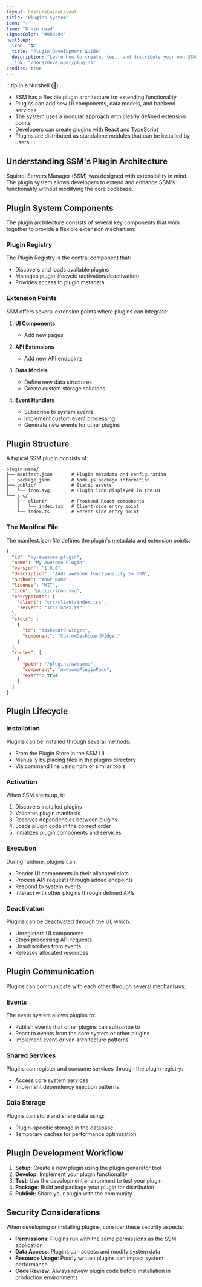 ```yaml
---
layout: FeatureGuideLayout
title: "Plugins System"
icon: "✨"
time: "8 min read"
signetColor: '#00bcd4'
nextStep:
  icon: "🛠️"
  title: "Plugin Development Guide"
  description: "Learn how to create, test, and distribute your own SSM plugins"
  link: "/docs/developer/plugins"
credits: true
---
```


:::tip In a Nutshell (🌰)
- SSM has a flexible plugin architecture for extending functionality
- Plugins can add new UI components, data models, and backend services
- The system uses a modular approach with clearly defined extension points
- Developers can create plugins with React and TypeScript
- Plugins are distributed as standalone modules that can be installed by users
:::

## Understanding SSM's Plugin Architecture

Squirrel Servers Manager (SSM) was designed with extensibility in mind. The plugin system allows developers to extend and enhance SSM's functionality without modifying the core codebase.

## Plugin System Components

The plugin architecture consists of several key components that work together to provide a flexible extension mechanism:

### Plugin Registry

The Plugin Registry is the central component that:
- Discovers and loads available plugins
- Manages plugin lifecycle (activation/deactivation)
- Provides access to plugin metadata

### Extension Points

SSM offers several extension points where plugins can integrate:

1. **UI Components**
   - Add new pages

2. **API Extensions**
   - Add new API endpoints

3. **Data Models**
   - Define new data structures
   - Create custom storage solutions

4. **Event Handlers**
   - Subscribe to system events
   - Implement custom event processing
   - Generate new events for other plugins

## Plugin Structure

A typical SSM plugin consists of:

```
plugin-name/
├── manifest.json       # Plugin metadata and configuration
├── package.json        # Node.js package information
├── public/             # Static assets
│   └── icon.svg        # Plugin icon displayed in the UI
└── src/
    ├── client/         # Frontend React components
    │   └── index.tsx   # Client-side entry point
    └── index.ts        # Server-side entry point
```

### The Manifest File

The manifest.json file defines the plugin's metadata and extension points:

```json
{
  "id": "my-awesome-plugin",
  "name": "My Awesome Plugin",
  "version": "1.0.0",
  "description": "Adds awesome functionality to SSM",
  "author": "Your Name",
  "license": "MIT",
  "icon": "public/icon.svg",
  "entrypoints": {
    "client": "src/client/index.tsx",
    "server": "src/index.ts"
  },
  "slots": [
    {
      "id": "dashboard-widget",
      "component": "CustomDashboardWidget"
    }
  ],
  "routes": [
    {
      "path": "/plugins/awesome",
      "component": "AwesomePluginPage",
      "exact": true
    }
  ]
}
```

## Plugin Lifecycle

### Installation

Plugins can be installed through several methods:
- From the Plugin Store in the SSM UI
- Manually by placing files in the plugins directory
- Via command line using npm or similar tools

### Activation

When SSM starts up, it:
1. Discovers installed plugins
2. Validates plugin manifests
3. Resolves dependencies between plugins
4. Loads plugin code in the correct order
5. Initializes plugin components and services

### Execution

During runtime, plugins can:
- Render UI components in their allocated slots
- Process API requests through added endpoints
- Respond to system events
- Interact with other plugins through defined APIs

### Deactivation

Plugins can be deactivated through the UI, which:
- Unregisters UI components
- Stops processing API requests
- Unsubscribes from events
- Releases allocated resources

## Plugin Communication

Plugins can communicate with each other through several mechanisms:

### Events

The event system allows plugins to:
- Publish events that other plugins can subscribe to
- React to events from the core system or other plugins
- Implement event-driven architecture patterns

### Shared Services

Plugins can register and consume services through the plugin registry:
- Access core system services
- Implement dependency injection patterns

### Data Storage

Plugins can store and share data using:
- Plugin-specific storage in the database
- Temporary caches for performance optimization

## Plugin Development Workflow

1. **Setup**: Create a new plugin using the plugin generator tool
2. **Develop**: Implement your plugin functionality
3. **Test**: Use the development environment to test your plugin
4. **Package**: Build and package your plugin for distribution
5. **Publish**: Share your plugin with the community

## Security Considerations

When developing or installing plugins, consider these security aspects:
- **Permissions**: Plugins run with the same permissions as the SSM application
- **Data Access**: Plugins can access and modify system data
- **Resource Usage**: Poorly written plugins can impact system performance
- **Code Review**: Always review plugin code before installation in production environments

